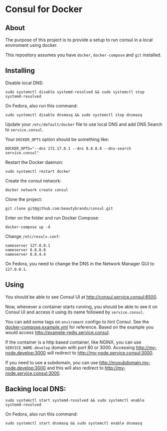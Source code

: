 # Consul for Docker

## About

The purpose of this project is to provide a setup to run consul in a local enviroment using docker.

This repository assumes you have `docker`, `docker-compose` and `git` installed.


## Installing

Disable local DNS:

```
sudo systemctl disable systemd-resolved && sudo systemctl stop systemd-resolved
```

On Fedora, also run this command:

```
sudo systemctl disable dnsmasq && sudo systemctl stop dnsmasq
```

Update your `/etc/default/docker` file to use local DNS and add DNS Search to `service.consul`.

Your `DOCKER_OPTS` option should be something like:

```
DOCKER_OPTS="--dns 172.17.0.1 --dns 8.8.8.8 --dns-search service.consul"
```

Restart the Docker daemon:

```
sudo systemctl restart docker
```

Create the consul network:

```
docker network create consul
```

Clone the project:

```
git clone git@github.com:beautybrands/consul.git
```

Enter on the folder and run Docker Compose:

```
docker-compose up -d
```

Change `/etc/resolv.conf`:

```
nameserver 127.0.0.1
nameserver 8.8.8.8
nameserver 8.8.4.4
```

On Fedora, you need to change the DNS in the Network Manager GUI to `127.0.0.1`.

## Using

You should be able to see Consul UI at http://consul.service.consul:8500.

Now, whenever a container starts running, you should be able to see it on Consul UI and access it using its name followed by `service.consul`.

You can add some tags on `enviroment` configo to hint Consul. See the [docker-compose.example.yml](docker-compose.example.yml) for reference. Based on the example you would access http://example-redis.service.consul.

If the container is a http based container, like NGINX, you can use `SERVICE_NAME.develop` domain with port 80 or 3000. Accessing http://my-node.develop:3000 will redirect to http://my-node.service.consul:3000.

If you need to use a subdomain, you can use http://mysubdomain.my-node.develop:3000 and this will also redirect to http://my-node.service.consul:3000.

## Backing local DNS:

```
sudo systemctl start systemd-resolved && sudo systemctl enable systemd-resolved
```

On Fedora, also run this command:

```
sudo systemctl start dnsmasq && sudo systemctl enable dnsmasq
```
